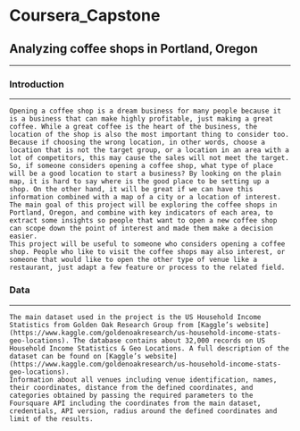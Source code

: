 # Coursera_Capstone
## Analyzing coffee shops in Portland, Oregon
***
### Introduction
---
    Opening a coffee shop is a dream business for many people because it is a business that can make highly profitable, just making a great coffee. While a great coffee is the heart of the business, the location of the shop is also the most important thing to consider too. Because if choosing the wrong location, in other words, choose a location that is not the target group, or a location in an area with a lot of competitors, this may cause the sales will not meet the target.
    So, if someone considers opening a coffee shop, what type of place will be a good location to start a business? By looking on the plain map, it is hard to say where is the good place to be setting up a shop. On the other hand, it will be great if we can have this information combined with a map of a city or a location of interest. The main goal of this project will be exploring the coffee shops in Portland, Oregon, and combine with key indicators of each area, to extract some insights so people that want to open a new coffee shop can scope down the point of interest and made them make a decision easier.
    This project will be useful to someone who considers opening a coffee shop. People who like to visit the coffee shops may also interest, or someone that would like to open the other type of venue like a restaurant, just adapt a few feature or process to the related field.

### Data
---
    The main dataset used in the project is the US Household Income Statistics from Golden Oak Research Group from [Kaggle’s website] (https://www.kaggle.com/goldenoakresearch/us-household-income-stats-geo-locations). The database contains about 32,000 records on US Household Income Statistics & Geo Locations. A full description of the dataset can be found on [Kaggle’s website] (https://www.kaggle.com/goldenoakresearch/us-household-income-stats-geo-locations).
	Information about all venues including venue identification, names, their coordinates, distance from the defined coordinates, and categories obtained by passing the required parameters to the Foursquare API including the coordinates from the main dataset, credentials, API version, radius around the defined coordinates and limit of the results.
